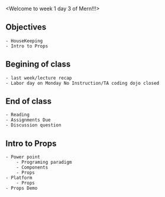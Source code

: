 <Welcome to week 1 day 3 of Mern!!!>

## Objectives
    - HouseKeeping
    - Intro to Props

## Begining of class
    - last week/lecture recap
    - Labor day on Monday No Instruction/TA coding dojo closed

## End of class
    - Reading
    - Assignments Due
    - Discussion question

## Intro to Props
    - Power point
        - Programing paradigm
        - Components
        - Props
    - Platform
        - Props
    - Props Demo